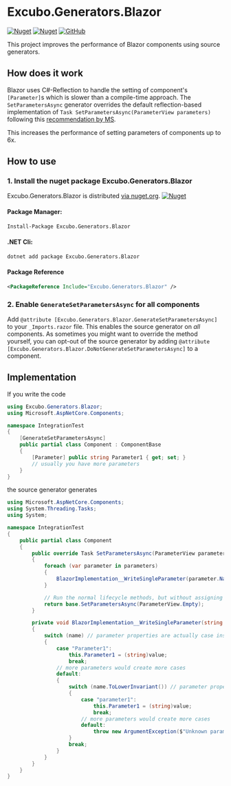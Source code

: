 
# Excubo.Generators.Blazor

[![Nuget](https://img.shields.io/nuget/v/Excubo.Generators.Blazor)](https://www.nuget.org/packages/Excubo.Generators.Blazor/)
[![Nuget](https://img.shields.io/nuget/dt/Excubo.Generators.Blazor)](https://www.nuget.org/packages/Excubo.Generators.Blazor/)
[![GitHub](https://img.shields.io/github/license/excubo-ag/Generators.Blazor)](https://github.com/excubo-ag/Generators.Blazor)

This project improves the performance of Blazor components using source generators.

## How does it work

Blazor uses C#-Reflection to handle the setting of component's `[Parameter]`s which is slower than a compile-time approach.
The `SetParametersAsync` generator overrides the default reflection-based implementation of `Task SetParametersAsync(ParameterView parameters)` following this 
[recommendation by MS](https://github.com/dotnet/AspNetCore.Docs/blob/1e199f340780f407a685695e6c4d953f173fa891/aspnetcore/blazor/webassembly-performance-best-practices.md#implement-setparametersasync-manually).

This increases the performance of setting parameters of components up to 6x.

## How to use

### 1. Install the nuget package Excubo.Generators.Blazor

Excubo.Generators.Blazor is distributed [via nuget.org](https://www.nuget.org/packages/Excubo.Generators.Blazor/).
[![Nuget](https://img.shields.io/nuget/v/Excubo.Generators.Blazor)](https://www.nuget.org/packages/Excubo.Generators.Blazor/)

#### Package Manager:
```ps
Install-Package Excubo.Generators.Blazor
```

#### .NET Cli:
```cmd
dotnet add package Excubo.Generators.Blazor
```

#### Package Reference
```xml
<PackageReference Include="Excubo.Generators.Blazor" />
```

### 2. Enable `GenerateSetParametersAsync` for all components

Add `@attribute [Excubo.Generators.Blazor.GenerateSetParametersAsync]` to your `_Imports.razor` file. This enables the source generator on _all_ components.
As sometimes you might want to override the method yourself, you can opt-out of the source generator by adding `@attribute [Excubo.Generators.Blazor.DoNotGenerateSetParametersAsync]` to a component.

## Implementation

If you write the code

```cs
using Excubo.Generators.Blazor;
using Microsoft.AspNetCore.Components;

namespace IntegrationTest
{
    [GenerateSetParametersAsync]
    public partial class Component : ComponentBase
    {
        [Parameter] public string Parameter1 { get; set; }
        // usually you have more parameters
    }
}
```

the source generator generates

```cs
using Microsoft.AspNetCore.Components;
using System.Threading.Tasks;
using System;

namespace IntegrationTest
{
    public partial class Component
    {
        public override Task SetParametersAsync(ParameterView parameters)
        {
            foreach (var parameter in parameters)
            {
                BlazorImplementation__WriteSingleParameter(parameter.Name, parameter.Value);
            }

            // Run the normal lifecycle methods, but without assigning parameters again
            return base.SetParametersAsync(ParameterView.Empty);
        }

        private void BlazorImplementation__WriteSingleParameter(string name, object value)
        {
            switch (name) // parameter properties are actually case insensitive. This is ignored here for performance, but handled later for correctness
            {
                case "Parameter1":
                    this.Parameter1 = (string)value;
                    break;
                // more parameters would create more cases
                default:
                {
                    switch (name.ToLowerInvariant()) // parameter properties are actually case insensitive.
                    {
                        case "parameter1":
                            this.Parameter1 = (string)value;
                            break;
                        // more parameters would create more cases
                        default:
                            throw new ArgumentException($"Unknown parameter: {name}");
                    }
                    break;
                }
            }
        }
    }
}
```
